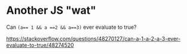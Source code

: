 # Another JS "wat"

Can `(a== 1 && a ==2 && a==3)` ever evaluate to true?

https://stackoverflow.com/questions/48270127/can-a-1-a-2-a-3-ever-evaluate-to-true/48274520
